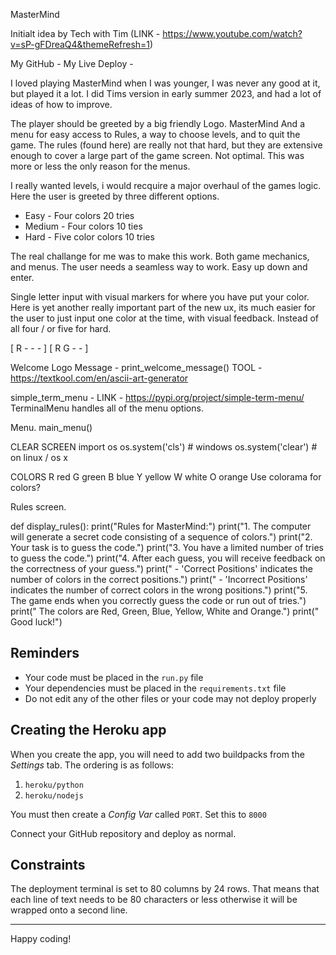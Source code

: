 MasterMind

Initialt idea by Tech with Tim (LINK -  https://www.youtube.com/watch?v=sP-gFDreaQ4&themeRefresh=1)

My GitHub - 
My Live Deploy - 

I loved playing MasterMind when I was younger, I was never any good at it, but played it a lot. 
I did Tims version in early summer 2023, and had a lot of ideas of how to improve. 

The player should be greeted by a big friendly Logo. 
MasterMind 
And a menu for easy access to Rules, a way to choose levels, and to quit the game. 
The rules (found here) are really not that hard, but they are extensive
enough to cover a large part of the game screen. 
Not optimal. This was more or less the only reason for the menus. 

I really wanted levels, i would recquire a major overhaul of the games logic. 
Here the user is greeted by three different options. 

- Easy - Four colors 20 tries
- Medium - Four colors 10 ties 
- Hard - Five color colors 10 tries

The real challange for me was to make this work. Both game mechanics, and menus.
The user needs a seamless way to work. Easy up down and enter.

Single letter input with visual markers for where you have put your color. 
Here is yet another really important part of the new ux, its much easier
for the user to just input one color at the time, with visual feedback.
Instead of all four / or five for hard. 

[ R - - - ] 
[ R G - - ] 



Welcome Logo Message - print_welcome_message()
TOOL - https://textkool.com/en/ascii-art-generator


simple_term_menu - LINK - https://pypi.org/project/simple-term-menu/
TerminalMenu handles all of the menu options. 

Menu. main_menu()



CLEAR SCREEN
import os
os.system('cls') # windows
os.system('clear')  # on linux / os x

COLORS R red G green B blue Y yellow W white O orange 
Use colorama for colors? 


Rules screen. 

def display_rules():
    print("Rules for MasterMind:")
    print("1. The computer will generate a secret code consisting of a sequence of colors.")
    print("2. Your task is to guess the code.")
    print("3. You have a limited number of tries to guess the code.")
    print("4. After each guess, you will receive feedback on the correctness of your guess.")
    print("   - 'Correct Positions' indicates the number of colors in the correct positions.")
    print("   - 'Incorrect Positions' indicates the number of correct colors in the wrong positions.")
    print("5. The game ends when you correctly guess the code or run out of tries.")
    print("   The colors are Red, Green, Blue, Yellow, White and Orange.")
    print("   Good luck!")



## Reminders

- Your code must be placed in the `run.py` file
- Your dependencies must be placed in the `requirements.txt` file
- Do not edit any of the other files or your code may not deploy properly

## Creating the Heroku app

When you create the app, you will need to add two buildpacks from the _Settings_ tab. The ordering is as follows:

1. `heroku/python`
2. `heroku/nodejs`

You must then create a _Config Var_ called `PORT`. Set this to `8000`


Connect your GitHub repository and deploy as normal.

## Constraints

The deployment terminal is set to 80 columns by 24 rows. That means that each line of text needs to be 80 characters or less otherwise it will be wrapped onto a second line.

---

Happy coding!
